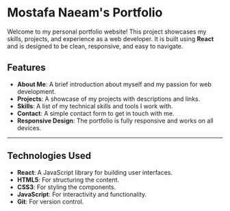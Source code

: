 # Mostafa Naeam's Portfolio

Welcome to my personal portfolio website! This project showcases my skills, projects, and experience as a web developer. It is built using **React** and is designed to be clean, responsive, and easy to navigate.

## **Features**
- **About Me**: A brief introduction about myself and my passion for web development.
- **Projects**: A showcase of my projects with descriptions and links.
- **Skills**: A list of my technical skills and tools I work with.
- **Contact**: A simple contact form to get in touch with me.
- **Responsive Design**: The portfolio is fully responsive and works on all devices.

---

## **Technologies Used**
- **React**: A JavaScript library for building user interfaces.
- **HTML5**: For structuring the content.
- **CSS3**: For styling the components.
- **JavaScript**: For interactivity and functionality.
- **Git**: For version control.


